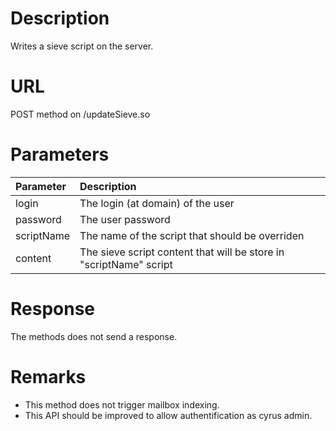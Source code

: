 # Description #

Writes a sieve script on the server.

# URL #

POST method on /updateSieve.so

# Parameters #

| Parameter | Description |
|:----------|:------------|
| login     | The login (at domain) of the user |
| password  | The user password |
| scriptName  | The name of the script that should be overriden |
| content  | The sieve script content that will be store in "scriptName" script |

# Response #

The methods does not send a response.

# Remarks #

  * This method does not trigger mailbox indexing.
  * This API should be improved to allow authentification as cyrus admin.